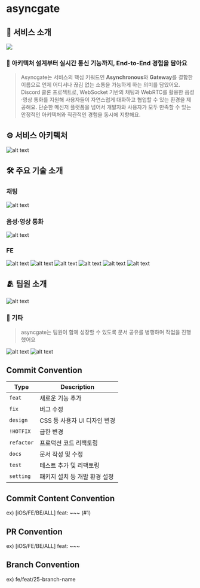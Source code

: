 # asyncgate

## 👾 서비스 소개

<img src="https://private-user-images.githubusercontent.com/110520124/497101751-96ecf578-023c-4055-bb69-51bde98f3f07.png?jwt=eyJ0eXAiOiJKV1QiLCJhbGciOiJIUzI1NiJ9.eyJpc3MiOiJnaXRodWIuY29tIiwiYXVkIjoicmF3LmdpdGh1YnVzZXJjb250ZW50LmNvbSIsImtleSI6ImtleTUiLCJleHAiOjE3NTk0OTEwODksIm5iZiI6MTc1OTQ5MDc4OSwicGF0aCI6Ii8xMTA1MjAxMjQvNDk3MTAxNzUxLTk2ZWNmNTc4LTAyM2MtNDA1NS1iYjY5LTUxYmRlOThmM2YwNy5wbmc_WC1BbXotQWxnb3JpdGhtPUFXUzQtSE1BQy1TSEEyNTYmWC1BbXotQ3JlZGVudGlhbD1BS0lBVkNPRFlMU0E1M1BRSzRaQSUyRjIwMjUxMDAzJTJGdXMtZWFzdC0xJTJGczMlMkZhd3M0X3JlcXVlc3QmWC1BbXotRGF0ZT0yMDI1MTAwM1QxMTI2MjlaJlgtQW16LUV4cGlyZXM9MzAwJlgtQW16LVNpZ25hdHVyZT1jN2RjZGVkN2JiYzE4MzU2NzI0YTkwNTVjYjk5Yzg4N2ZiMjdkMTdmYmY3MWJmNTdiODcwZmRjOTMzNWM0ZTM1JlgtQW16LVNpZ25lZEhlYWRlcnM9aG9zdCJ9.ppIcgL6w6Rr7UzL6lQ2mystQkw5slz5S6RhzqPmZZnc">

### 👾 아키텍처 설계부터 실시간 통신 기능까지, End-to-End 경험을 담아요

> Asyncgate는 서비스의 핵심 키워드인 **Asynchronous**와 **Gateway**를 결합한 이름으로 언제 어디서나 끊김 없는 소통을 가능하게 하는 의미를 담았어요. <br />
> Discord 클론 프로젝트로, WebSocket 기반의 채팅과 WebRTC를 활용한 음성·영상 통화를 지원해 사용자들이 자연스럽게 대화하고 협업할 수 있는 환경을 제공해요. 단순한 메신저 플랫폼을 넘어서 개발자와 사용자가 모두 만족할 수 있는 안정적인 아키텍처와 직관적인 경험을 동시에 지향해요.

## ⚙️ 서비스 아키텍처

![alt text](image.png)

## 🛠️ 주요 기술 소개

### 채팅

![alt text](image-2.png)

### 음성·영상 통화

![alt text](image-3.png)

### FE

![alt text](image-4.png)
![alt text](image-5.png)
![alt text](image-6.png)
![alt text](image-7.png)
![alt text](image-8.png)
![alt text](image-9.png)

## 🫂 팀원 소개

![alt text](image-1.png)

### 🙌 기타

> asyncgate는 팀원이 함께 성장할 수 있도록 문서 공유를 병행하며 작업을 진행했어요

![alt text](image-10.png)
![alt text](image-11.png)

## Commit Convention

| Type       | Description                   |
| ---------- | ----------------------------- |
| `feat`     | 새로운 기능 추가              |
| `fix`      | 버그 수정                     |
| `design`   | CSS 등 사용자 UI 디자인 변경  |
| `!HOTFIX`  | 급한 변경                     |
| `refactor` | 프로덕션 코드 리팩토링        |
| `docs`     | 문서 작성 및 수정             |
| `test`     | 테스트 추가 및 리팩토링       |
| `setting`  | 패키지 설치 등 개발 환경 설정 |

## Commit Content Convention

ex) [iOS/FE/BE/ALL] feat: ~~~ (#1)

## PR Convention

ex) [iOS/FE/BE/ALL] feat: ~~~

## Branch Convention

ex) fe/feat/25-branch-name
